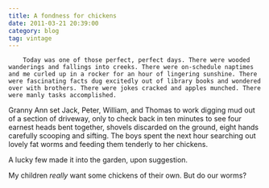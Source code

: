 ```yaml
---
title: A fondness for chickens
date: 2011-03-21 20:39:00
category: blog
tag: vintage
---
```

        Today was one of those perfect, perfect days. There were wooded wanderings and fallings into creeks. There were on-schedule naptimes and me curled up in a rocker for an hour of lingering sunshine. There were fascinating facts dug excitedly out of library books and wondered over with brothers. There were jokes cracked and apples munched. There were manly tasks accomplished.

Granny Ann set Jack, Peter, William, and Thomas to work digging mud out of a section of driveway, only to check back in ten minutes to see four earnest heads bent together, shovels discarded on the ground, eight hands carefully scooping and sifting. The boys spent the next hour searching out lovely fat worms and feeding them tenderly to her chickens.

A lucky few made it into the garden, upon suggestion.

My children _really_ want some chickens of their own. But do our worms?